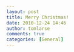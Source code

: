 ```yaml
---
layout: post
title: Merry Christmas!
date: 2010-12-24 14:46
author: tomlarse
comments: true
categories: [General]
---
```


